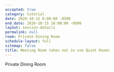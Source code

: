 ```yaml
---
accepted: true
category: tutorial
date: 2020-10-15 8:00:00 -0500
end_date: 2020-10-15 18:00:00 -0500
layout: session-details
permalink: null
room: Private Dining Room
schedule-layout: full
sitemap: false
title: Meeting Room (when not in use Quiet Room)
---
```


Private Dining Room